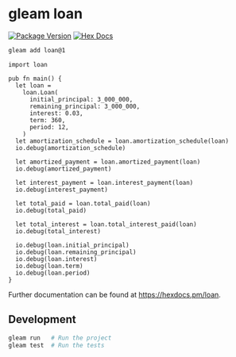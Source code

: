 # gleam loan

[![Package Version](https://img.shields.io/hexpm/v/loan)](https://hex.pm/packages/loan)
[![Hex Docs](https://img.shields.io/badge/hex-docs-ffaff3)](https://hexdocs.pm/loan/)

```sh
gleam add loan@1
```
```gleam
import loan

pub fn main() {
  let loan =
    loan.Loan(
      initial_principal: 3_000_000,
      remaining_principal: 3_000_000,
      interest: 0.03,
      term: 360,
      period: 12,
    )
  let amortization_schedule = loan.amortization_schedule(loan)
  io.debug(amortization_schedule)

  let amortized_payment = loan.amortized_payment(loan)
  io.debug(amortized_payment)

  let interest_payment = loan.interest_payment(loan)
  io.debug(interest_payment)

  let total_paid = loan.total_paid(loan)
  io.debug(total_paid)

  let total_interest = loan.total_interest_paid(loan)
  io.debug(total_interest)

  io.debug(loan.initial_principal)
  io.debug(loan.remaining_principal)
  io.debug(loan.interest)
  io.debug(loan.term)
  io.debug(loan.period)
}
```

Further documentation can be found at <https://hexdocs.pm/loan>.

## Development

```sh
gleam run   # Run the project
gleam test  # Run the tests
```
